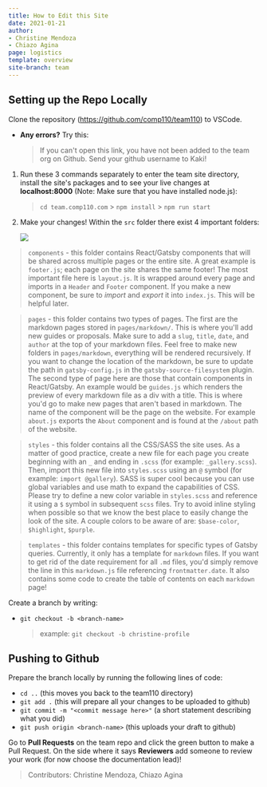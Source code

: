 ```yaml
---
title: How to Edit this Site
date: 2021-01-21
author:
- Christine Mendoza
- Chiazo Agina
page: logistics
template: overview
site-branch: team
---
```


## Setting up the Repo Locally

Clone the repository (https://github.com/comp110/team110) to VSCode.

- **Any errors?** Try this:
  > If you can't open this link, you have not been added to the team org on Github. Send your github username to Kaki!

1. Run these 3 commands separately to enter the team site directory, install the site's packages and to see your live changes at **localhost:8000** (Note: Make sure that you have installed node.js):

   > `cd team.comp110.com` > `npm install` > `npm run start`

1. Make your changes! Within the `src` folder there exist 4 important folders:

   ![](/static/team/repo-instructions/step_4.png)

> `components` - this folder contains React/Gatsby components that will be shared across multiple pages or the entire site. A great example is `footer.js`; each page on the site shares the same footer! The most important file here is `layout.js`. It is wrapped around every page and imports in a `Header` and `Footer` component. If you make a new component, be sure to _import_ and _export_ it into `index.js`. This will be helpful later.

> `pages` - this folder contains two types of pages. The first are the markdown pages stored in `pages/markdown/`. This is where you'll add new guides or proposals. Make sure to add a `slug`, `title`, `date`, and `author` at the top of your markdown files. Feel free to make new folders in `pages/markdown`, everything will be rendered recursively. If you want to change the location of the markdown, be sure to update the path in `gatsby-config.js` in the `gatsby-source-filesystem` plugin. The second type of page here are those that contain components in React/Gatsby. An example would be `guides.js` which renders the preview of every markdown file as a div with a title. This is where you'd go to make new pages that aren't based in markdown. The name of the component will be the page on the website. For example `about.js` exports the `About` component and is found at the `/about` path of the website.

> `styles` - this folder contains all the CSS/SASS the site uses. As a matter of good practice, create a new file for each page you create beginning with an `_` and ending in `.scss` (for example: `_gallery.scss`). Then, import this new file into `styles.scss` using an `@` symbol (for example: `import @gallery`). SASS is super cool because you can use global variables and use math to expand the capabilities of CSS. Please try to define a new color variable in `styles.scss` and reference it using a `$` symbol in subsequent `scss` files. Try to avoid inline styling when possible so that we know the best place to easily change the look of the site. A couple colors to be aware of are: `$base-color`, `$highlight`, `$purple`.

> `templates` - this folder contains templates for specific types of Gatsby queries. Currently, it only has a template for `markdown` files. If you want to get rid of the date requirement for all `.md` files, you'd simply remove the line in this `markdown.js` file referencing `frontmatter.date`. It also contains some code to create the table of contents on each `markdown` page!

Create a branch by writing:

- `git checkout -b <branch-name>`
  > example: `git checkout -b christine-profile`

## Pushing to Github

Prepare the branch locally by running the following lines of code:

- `cd ..` (this moves you back to the team110 directory)
- `git add .` (this will prepare all your changes to be uploaded to github)
- `git commit -m "<commit message here>"` (a short statement describing what you did)
- `git push origin <branch-name>` (this uploads your draft to github)

Go to **Pull Requests** on the team repo and click the green button to make a Pull Request. On the side where it says **Reviewers** add someone to review your work (for now choose the documentation lead)!

> Contributors: Christine Mendoza, Chiazo Agina